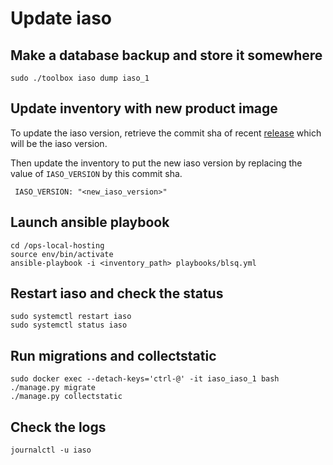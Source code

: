 # Update iaso 

## Make a database backup and store it somewhere

```
sudo ./toolbox iaso dump iaso_1
```

## Update inventory with new product image

To update the iaso version, retrieve the commit sha of recent [release](https://github.com/BLSQ/iaso/releases) which will be the iaso version.

Then update the inventory to put the new iaso version by replacing the value of `IASO_VERSION` by this commit sha.

```
 IASO_VERSION: "<new_iaso_version>"
```


## Launch ansible playbook

```
cd /ops-local-hosting
source env/bin/activate
ansible-playbook -i <inventory_path> playbooks/blsq.yml
```

## Restart iaso and check the status

```
sudo systemctl restart iaso
sudo systemctl status iaso
```

## Run migrations and collectstatic

```
sudo docker exec --detach-keys='ctrl-@' -it iaso_iaso_1 bash
./manage.py migrate
./manage.py collectstatic
```

## Check the logs

```
journalctl -u iaso
```

